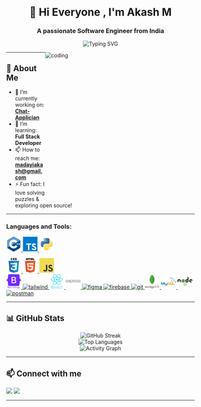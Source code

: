<h1 align="center">🧐 Hi Everyone , I'm Akash M</h1>
<h3 align="center">A passionate Software Engineer from India</h3>
<p align="center">
  <img src="https://readme-typing-svg.herokuapp.com?font=Fira+Code&size=28&duration=4000&pause=500&color=36BCF7&width=500&lines=Welcome+to+my+GitHub!;I+love+building+cool+projects;Let's+connect+and+collaborate!" alt="Typing SVG" />
</p>
<img align="right" alt="coding" width="400" height="400"src="https://i.pinimg.com/originals/e8/f4/53/e8f453469a3ec97ecd354df465d73913.gif">

---

## 🚀 About Me

- 🔭 I’m currently working on: **[Chat-Applician](https://github.com/code0305/chat-app)**
- 🌱 I’m learning: **Full Stack Developer**
- 📫 How to reach me: **madayiakash@gmail.com**
- ⚡ Fun fact: I love solving puzzles & exploring open source!

---

<p align="left">
</p>

<h3 align="left">Languages and Tools:</h3>
<p align="left"> 
   
  <a href="https://www.w3schools.com/cpp/" target="_blank" rel="noreferrer"><img src="https://raw.githubusercontent.com/devicons/devicon/master/icons/cplusplus/cplusplus-original.svg" alt="cplusplus" width="40" height="40"/> </a>
  <a href="https://www.typescriptlang.org/" target="_blank" rel="noreferrer"> <img src="https://raw.githubusercontent.com/devicons/devicon/master/icons/typescript/typescript-original.svg" alt="typescript" width="40" height="40"/> </a>
  <a href="https://www.typescriptlang.org/" target="_blank" rel="noreferrer"> <img src="https://raw.githubusercontent.com/devicons/devicon/master/icons/python/python-original.svg" alt="python" width="40" height="40"/> </a>
  <br>
  
  <a href="https://www.w3schools.com/css/" target="_blank" rel="noreferrer"> <img src="https://raw.githubusercontent.com/devicons/devicon/master/icons/css3/css3-original-wordmark.svg" alt="css3" width="40" height="40"/> </a>
  <a href="https://www.w3schools.com/css/" target="_blank" rel="noreferrer"> <img src="https://raw.githubusercontent.com/devicons/devicon/master/icons/html5/html5-original-wordmark.svg" alt="css3" width="40" height="40"/> </a>
  <a href="https://developer.mozilla.org/en-US/docs/Web/JavaScript" target="_blank" rel="noreferrer"> <img src="https://raw.githubusercontent.com/devicons/devicon/master/icons/javascript/javascript-original.svg" alt="javascript" width="40" height="40"/> </a>
  <br>
  <a href="https://getbootstrap.com" target="_blank" rel="noreferrer"> <img src="https://raw.githubusercontent.com/devicons/devicon/master/icons/bootstrap/bootstrap-plain-wordmark.svg" alt="bootstrap" width="40" height="40"/> </a>
    <a href="https://tailwindcss.com/" target="_blank" rel="noreferrer"> <img src="https://www.vectorlogo.zone/logos/tailwindcss/tailwindcss-icon.svg" alt="tailwind" width="40" height="40"/> </a>
  <a href="https://reactjs.org/" target="_blank" rel="noreferrer"> <img src="https://raw.githubusercontent.com/devicons/devicon/master/icons/react/react-original-wordmark.svg" alt="react" width="40" height="40"/> </a> 
    <a href="https://expressjs.com" target="_blank" rel="noreferrer"> <img src="https://raw.githubusercontent.com/devicons/devicon/master/icons/express/express-original-wordmark.svg" alt="express" width="40" height="40"/> </a>
  <a href="https://www.figma.com/" target="_blank" rel="noreferrer"> <img src="https://www.vectorlogo.zone/logos/figma/figma-icon.svg" alt="figma" width="40" height="40"/> </a> 
  <a href="https://firebase.google.com/" target="_blank" rel="noreferrer"> <img src="https://www.vectorlogo.zone/logos/firebase/firebase-icon.svg" alt="firebase" width="40" height="40"/> </a> 
  <a href="https://git-scm.com/" target="_blank" rel="noreferrer"> <img src="https://www.vectorlogo.zone/logos/git-scm/git-scm-icon.svg" alt="git" width="40" height="40"/> </a> 
  <a href="https://www.mongodb.com/" target="_blank" rel="noreferrer"> <img src="https://raw.githubusercontent.com/devicons/devicon/master/icons/mongodb/mongodb-original-wordmark.svg" alt="mongodb" width="40" height="40"/> </a>
  <a href="https://www.mysql.com/" target="_blank" rel="noreferrer"> <img src="https://raw.githubusercontent.com/devicons/devicon/master/icons/mysql/mysql-original-wordmark.svg" alt="mysql" width="40" height="40"/> </a> 
  <a href="https://nodejs.org" target="_blank" rel="noreferrer"> <img src="https://raw.githubusercontent.com/devicons/devicon/master/icons/nodejs/nodejs-original-wordmark.svg" alt="nodejs" width="40" height="40"/> </a>
  <a href="https://postman.com" target="_blank" rel="noreferrer"> <img src="https://www.vectorlogo.zone/logos/getpostman/getpostman-icon.svg" alt="postman" width="40" height="40"/> </a> 
</p>

---

## 📊 GitHub Stats

<p align="center">
  <img src="https://github-readme-streak-stats.herokuapp.com/?user=code0305&theme=tokyonight" alt="GitHub Streak" />

  <br>
  <img src="https://github-readme-stats.vercel.app/api/top-langs/?username=code0305&layout=compact&theme=tokyonight" alt="Top Languages" />

  <br>
  <img src="https://github-readme-activity-graph.vercel.app/graph?username=code0305&theme=tokyo-night" alt="Activity Graph" />
</p>


---



## 📫 Connect with me

<p align="left">
  <a href="mailto:madayiakash@gmail.com"><img src="https://img.shields.io/badge/gmail-%23D14836.svg?&style=for-the-badge&logo=gmail&logoColor=white"/></a>
  <a href="https://www.linkedin.com/in/akash-m-5603a92a7/"><img src="https://img.shields.io/badge/linkedin-%230077B5.svg?&style=for-the-badge&logo=linkedin&logoColor=white"/></a>
</p>

---

<p align="center">
  <img src="https://komarev.com/ghpvc/?username=code0305&style=flat-square&color=blue" alt=""/>
</p>
